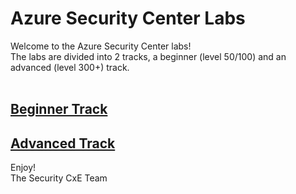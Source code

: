 # Azure Security Center Labs
Welcome to the Azure Security Center labs! <br>
The labs are divided into 2 tracks, a beginner (level 50/100) and an advanced (level 300+) track. <br><br>

##  <a href="https://github.com/tianderturpijn/Azure-Security-Center/tree/master/Labs/A%20-%20Beginner%20Track" target="_blank">Beginner Track</a> 

##  <a href="https://github.com/tianderturpijn/Azure-Security-Center/tree/master/Labs/02%20-%20Automation" target="_blank">Advanced Track</a> 


Enjoy! <br>
The Security CxE Team
